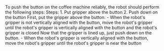 To push the button on the coffee machine reliably, the robot should perform the following steps:
    Steps:  1. Put gripper above the button  2. Push down on the button
    First, put the gripper above the button.
    - When the robot's gripper is not vertically aligned with the button, move the robot's gripper until the robot's gripper is vertically aligned with the button and the robot's gripper is closed
    Now that the gripper is lined up, just push down on the button.
    - When the robot's gripper is vertically aligned with the button, move the robot's gripper until the robot's gripper is near the button